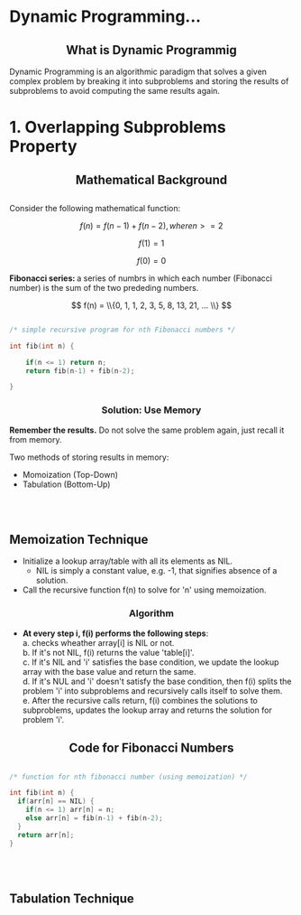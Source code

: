 # Dynamic Programming...

<h2 align="center"> What is Dynamic Programmig </h2>
Dynamic Programming is an algorithmic paradigm that solves a given complex problem by breaking it into subproblems and storing the results of subproblems to avoid computing the same results again.

# 1. Overlapping Subproblems Property

<div align="center"> <h2> Mathematical Background <h2> </div>

Consider the following mathematical function:

$$ f(n) = f(n-1) + f(n-2), where n >= 2 $$

$$ f(1) = 1 $$

$$ f(0) = 0 $$


<b> Fibonacci series: </b>a series of numbrs in which each number (Fibonacci number) is the sum of the two prededing numbers.

$$ f(n) = \\{0, 1, 1, 2, 3, 5, 8, 13, 21, ... \\} $$

```c

/* simple recursive program for nth Fibonacci numbers */

int fib(int n) {

    if(n <= 1) return n;
    return fib(n-1) + fib(n-2);

}

```


<div align="center"> <h3> Solution: Use Memory </h3> </div>

<b>Remember the results.</b>
Do not solve the same problem again, just recall it from memory.

Two methods of storing results in memory:

- Momoization (Top-Down)
- Tabulation (Bottom-Up)

<br> <br>

<h2> Memoization Technique </h2> 

- Initialize a lookup array/table with all its elements as NIL.
  - NIL is simply a constant value, e.g. -1, that signifies absence of a solution.
- Call the recursive function f(n) to solve for 'n' using memoization.

<div align="center"> <h3> Algorithm </h3> </div>

- <b>At every step i, f(i) performs the following steps</b>: <br>
  a. checks wheather array[i] is NIL or not. <br>
  b. If it's not NIL, f(i) returns the value 'table[i]'. <br>
  c. If it's NIL and 'i' satisfies the base condition, we update the lookup array with the base value and return the same. <br>
  d. If it's NUL and 'i' doesn't satisfy the base condition, then f(i) splits the problem 'i' into subproblems and recursively calls itself to solve them. <br>
  e. After the recursive calls return, f(i) combines the solutions to subproblems, updates the lookup array and returns the solution for problem 'i'. <br>
  
  

<div align="center"> <h2> Code for Fibonacci Numbers </h2> </div>

```c

/* function for nth fibonacci number (using memoization) */

int fib(int n) {
  if(arr[n] == NIL) {
    if(n <= 1) arr[n] = n;
    else arr[n] = fib(n-1) + fib(n-2);
  }
  return arr[n];
}
```
<br> <br>

<h2> Tabulation Technique </h2>
